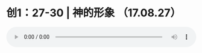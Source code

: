# 创1：27-30 | 神的形象 （17.08.27）

<audio style="width: 100%;" preload="false" controls controlslist="nodownload"><source src="http://file.simai.life/audio/mp3/old/12183.mp3" type="audio/mpeg">Your browser does not support the audio element.</audio>


